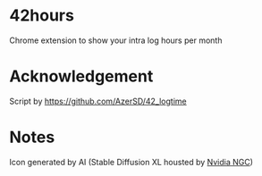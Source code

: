 # 42hours
Chrome extension to show your intra log hours per month

# Acknowledgement
Script by https://github.com/AzerSD/42_logtime

# Notes
Icon generated by AI (Stable Diffusion XL housted by [Nvidia NGC](https://catalog.ngc.nvidia.com/orgs/nvidia/teams/playground/models/sdxl))